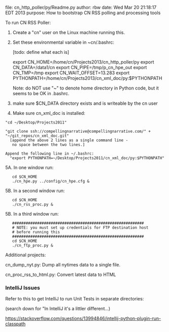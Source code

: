file:    cn_http_poller/py/Readme.py
author:  rbw
date:    Wed Mar 20 21:18:17 EDT 2013
purpose: How to bootstrap CN RSS polling and processing tools

To run CN RSS Poller:

  1. Create a "cn" user on the Linux machine running this.

  2. Set these environmental variable in ~cn/.bashrc:

      [todo: define what each is]

      export CN_HOME=/home/cn/Projects2013/cn_http_poller/py
      export CN_DATA=/data1/cn
      export CN_PIPE=/tmp/p_cn_hpe_out
      export CN_TMP=/tmp
      export CN_WAIT_OFFSET=13.283
      export PYTHONPATH=/home/cn/Projects2013/cn_xml_doc/py:$PYTHONPATH

      Note: do NOT use "~" to denote home directory in Python code, but it
            seems to be OK in .bashrc.

  3. make sure $CN_DATA directory exists and is writeable by the cn user

  4. Make sure cn_xml_doc is installed:

    "cd ~/Desktop/Projects2011"

    "git clone ssh://compellingnarrative@compellingnarrative.com/" +
    "~/git_repos/cn_xml_doc.git"
      [append the above 2 lines as a single command line -
       no space between the two lines.]

    Append the following line in ~/.bashrc:
      "export PYTHONPATH=~/Desktop/Projects2011/cn_xml_doc/py:$PYTHONPATH"

  5A. In one window run:

       cd $CN_HOME
       ./cn_hpe.py ../config/cn_hpe.cfg &

  5B. In a second window run:

       cd $CN_HOME
       ./cn_rss_proc.py &

  5B. In a third window run:

       ##########################################################
       # NOTE: you must set up credentials for FTP destination host
       # before running this
       ##########################################################
       cd $CN_HOME
       ./cn_ftp_proc.py &

Additional projects:

  cn_dump_nyt.py:
    Dump all nytimes data to a single file.

  cn_proc_rss_to_html.py:
    Convert latest data to HTML
    
### IntelliJ Issues
Refer to this to get IntelliJ to run Unit Tests in separate directories:

(search down for "In IntelliJ it's a littler different...)

https://stackoverflow.com/questions/13994846/intellij-python-plugin-run-classpath

